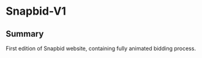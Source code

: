 # Snapbid-V1

## Summary

First edition of Snapbid website, containing fully animated bidding process.
